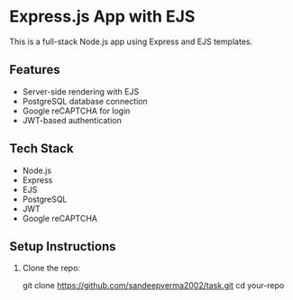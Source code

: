 # Express.js App with EJS

This is a full-stack Node.js app using Express and EJS templates.

## Features

- Server-side rendering with EJS
- PostgreSQL database connection
- Google reCAPTCHA for login
- JWT-based authentication

## Tech Stack

- Node.js
- Express
- EJS
- PostgreSQL
- JWT
- Google reCAPTCHA

## Setup Instructions

1. Clone the repo:

   git clone https://github.com/sandeepverma2002/task.git
   cd your-repo
